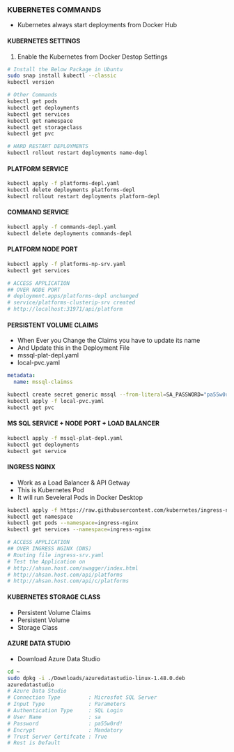 ### KUBERNETES COMMANDS
- Kubernetes always start deployments from Docker Hub

#### KUBERNETES SETTINGS
1. Enable the Kubernetes from Docker Destop Settings
```bash
# Install the Below Package in Ubuntu
sudo snap install kubectl --classic
kubectl version

# Other Commands
kubectl get pods
kubectl get deployments
kubectl get services
kubectl get namespace
kubectl get storageclass
kubectl get pvc

# HARD RESTART DEPLOYMENTS
kubectl rollout restart deployments name-depl
```

#### PLATFORM SERVICE
```bash
kubectl apply -f platforms-depl.yaml
kubectl delete deployments platforms-depl
kubectl rollout restart deployments platform-depl
```

#### COMMAND SERVICE
```bash
kubectl apply -f commands-depl.yaml
kubectl delete deployments commands-depl
```

#### PLATFORM NODE PORT
```bash
kubectl apply -f platforms-np-srv.yaml
kubectl get services

# ACCESS APPLICATION
## OVER NODE PORT
# deployment.apps/platforms-depl unchanged
# service/platforms-clusterip-srv created
# http://localhost:31971/api/platform
```

#### PERSISTENT VOLUME CLAIMS
- When Ever you Change the Claims you have to update its name
- And Update this in the Deployment File
- mssql-plat-depl.yaml
- local-pvc.yaml
```yaml
metadata:
  name: mssql-claimss
```
```bash
kubectl create secret generic mssql --from-literal=SA_PASSWORD="pa55w0rd!",
kubectl apply -f local-pvc.yaml
kubectl get pvc
```

#### MS SQL SERVICE + NODE PORT + LOAD BALANCER
```bash
kubectl apply -f mssql-plat-depl.yaml
kubectl get deployments
kubectl get service
```

#### INGRESS NGINX
- Work as a Load Balancer & API Getway
- This is Kubernetes Pod
- It will run Seveleral Pods in Docker Desktop
```bash
kubectl apply -f https://raw.githubusercontent.com/kubernetes/ingress-nginx/controller-v1.10.0/deploy/static/provider/cloud/deploy.yaml
kubectl get namespace
kubectl get pods --namespace=ingress-nginx
kubectl get services --namespace=ingress-nginx

# ACCESS APPLICATION 
## OVER INGRESS NGINX (DNS)
# Routing file ingress-srv.yaml
# Test the Application on 
# http://ahsan.host.com/swagger/index.html
# http://ahsan.host.com/api/platforms
# http://ahsan.host.com/api/c/platforms
```


#### KUBERNETES STORAGE CLASS
- Persistent Volume Claims
- Persistent Volume
- Storage Class

#### AZURE DATA STUDIO
- Download Azure Data Studio
```bash
cd ~
sudo dpkg -i ./Downloads/azuredatastudio-linux-1.48.0.deb
azuredatastudio
# Azure Data Studio
# Connection Type         : Microsfot SQL Server
# Input Type              : Parameters
# Authentication Type     : SQL Login
# User Name               : sa
# Password                : pa55w0rd!
# Encrypt                 : Mandatory
# Trust Server Certifcate : True
# Rest is Default
```

